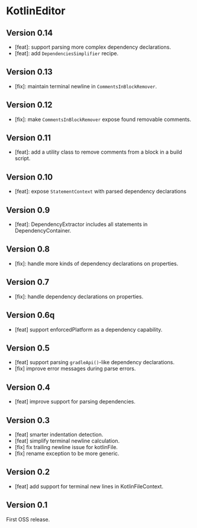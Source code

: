 # KotlinEditor

## Version 0.14
* [feat]: support parsing more complex dependency declarations.
* [feat]: add `DependenciesSimplifier` recipe.

## Version 0.13
* [fix]: maintain terminal newline in `CommentsInBlockRemover`.

## Version 0.12
* [fix]: make `CommentsInBlockRemover` expose found removable comments.

## Version 0.11
* [feat]: add a utility class to remove comments from a block in a build script.

## Version 0.10
* [feat]: expose `StatementContext` with parsed dependency declarations

## Version 0.9
* [feat]: DependencyExtractor includes all statements in DependencyContainer.

## Version 0.8
* [fix]: handle more kinds of dependency declarations on properties.

## Version 0.7
* [fix]: handle dependency declarations on properties.

## Version 0.6q
* [feat] support enforcedPlatform as a dependency capability.

## Version 0.5
* [feat] support parsing `gradleApi()`-like dependency declarations.
* [fix] improve error messages during parse errors.

## Version 0.4
* [feat] improve support for parsing dependencies.

## Version 0.3
* [feat] smarter indentation detection.
* [feat] simplify terminal newline calculation.
* [fix] fix trailing newline issue for kotlinFile.
* [fix] rename exception to be more generic.

## Version 0.2
* [feat] add support for terminal new lines in KotlinFileContext.

## Version 0.1

First OSS release.
